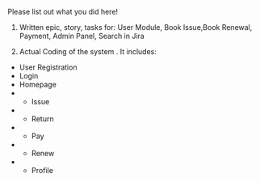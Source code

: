 Please list out what you did here!
<br>
1. Written epic, story, tasks for: User Module, Book Issue,Book Renewal, Payment, Admin Panel, Search in Jira

2. Actual Coding of the system . It includes:
* User Registration
* Login
* Homepage
* * Issue
* * Return
* * Pay
* * Renew
* * Profile
